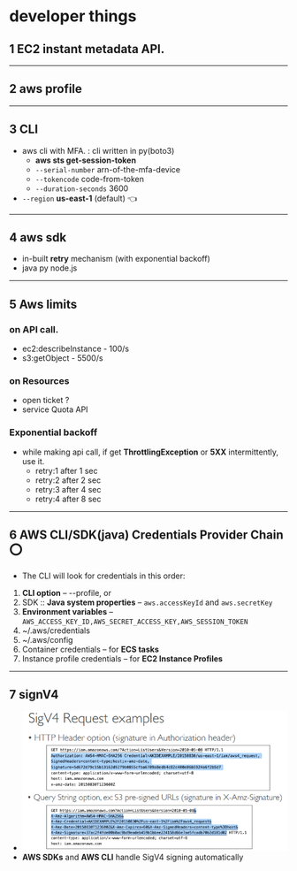 # developer things
## 1 EC2 **instant metadata** API.
---
## 2 aws **profile**
---
## 3 CLI
- aws cli with MFA. : cli written in py(boto3)
  - **aws sts get-session-token** 
  - `--serial-number` arn-of-the-mfa-device 
  - `--tokencode` code-from-token 
  - `--duration-seconds` 3600
- `--region` **us-east-1** (default) :point_left:
---
## 4 aws **sdk**
- in-built **retry** mechanism (with exponential backoff)
- java py node.js
---
## 5 Aws **limits** 
### on API call.
- ec2:describeInstance - 100/s
- s3:getObject         - 5500/s
### on Resources
- open ticket ?
- service Quota API
### Exponential backoff
- while making api call, if get **ThrottlingException** or **5XX** intermittently, use it.
  - retry:1 after 1 sec
  - retry:2 after 2 sec
  - retry:3 after 4 sec
  - retry:4 after 8 sec
---
## 6 AWS CLI/SDK(java) Credentials Provider Chain :o:
- The CLI will look for credentials in this order:
1. **CLI option** – --profile, or
1. SDK :: **Java system properties** – `aws.accessKeyId` and `aws.secretKey`
2. **Environment variables** – `AWS_ACCESS_KEY_ID,AWS_SECRET_ACCESS_KEY,AWS_SESSION_TOKEN`
3. ~/.aws/credentials 
4. ~/.aws/config 
5. Container credentials – for **ECS tasks**
6. Instance profile credentials – for **EC2 Instance Profiles**
---
## 7 signV4 
- ![img.png](../99_img/dva/img.png)
- **AWS SDKs** and **AWS CLI** handle SigV4 signing automatically